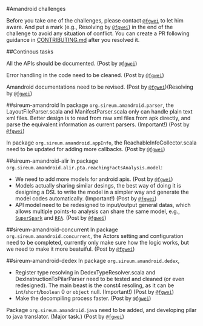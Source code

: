 #Amandroid challenges

Before you take one of the challenges, please contact [`@fgwei`](https://github.com/fgwei) to let him aware. And put a mark (e.g., Resolving by [`@fgwei`](https://github.com/fgwei)) in the end of the challenge to avoid any situation of conflict. You can create a PR following guidance in [CONTRIBUTING.md](CONTRIBUTING.md) after you resolved it. 

##Continous tasks

All the APIs should be documented. (Post by [`@fgwei`](https://github.com/fgwei))

Error handling in the code need to be cleaned. (Post by [`@fgwei`](https://github.com/fgwei))

Amandroid documentations need to be revised. (Post by [`@fgwei`](https://github.com/fgwei))(Resolving by [`@fgwei`](https://github.com/fgwei))

##sireum-amandroid
In package `org.sireum.amandroid.parser`, the LayoutFileParser.scala and ManifestParser.scala only can handle plain text xml files. Better design is to read from raw xml files from apk directly, and parse the equivalent information as current parsers. (Important!) (Post by [`@fgwei`](https://github.com/fgwei))

In package `org.sireum.amandroid.appInfo`, the ReachableInfoCollector.scala need to be updated for adding more callbacks. (Post by [`@fgwei`](https://github.com/fgwei))

##sireum-amandroid-alir
In package `org.sireum.amandroid.alir.pta.reachingFactsAnalysis.model`:

- We need to add more models for android apis. (Post by [`@fgwei`](https://github.com/fgwei))
- Models actually sharing similar desings, the best way of doing it is designing a DSL to write the model in a simpler way and generate the model codes automatically. (Important!) (Post by [`@fgwei`](https://github.com/fgwei))
- API model need to be redesigned to input/output general datas, which allows multiple points-to analysis can share the same model, e.g., [`SuperSpark`](https://github.com/sireum/jawa/blob/master/sireum-jawa-alir/src/main/scala/org/sireum/jawa/alir/pta/suspark/InterproceduralSuperSpark.scala) and [`RFA`](https://github.com/sireum/jawa/tree/master/sireum-jawa-alir/src/main/scala/org/sireum/jawa/alir/pta/reachingFactsAnalysis).  (Post by [`@fgwei`](https://github.com/fgwei))

##sireum-amandroid-concurrent
In package `org.sireum.amandroid.concurrent`, the Actors setting and configuration need to be completed, currently only make sure how the logic works, but we need to make it more beatuiful. (Post by [`@fgwei`](https://github.com/fgwei))

##sireum-amandroid-dedex
In package `org.sireum.amandroid.dedex`,

- Register type resolving in DedexTypeResolver.scala and DexInstructionToPilarParser need to be tested and cleaned (or even redesigned). The main beast is the const4 resoling, as it can be `int`/`short`/`boolean` 0 or `object` null. (Important!) (Post by [`@fgwei`](https://github.com/fgwei))
- Make the decompiling process faster. (Post by [`@fgwei`](https://github.com/fgwei))

Package `org.sireum.amandroid.java` need to be added, and developing pilar to java translator. (Major task.) (Post by [`@fgwei`](https://github.com/fgwei))

